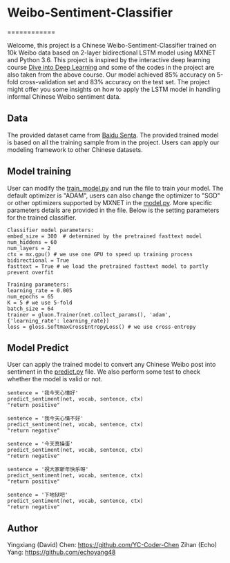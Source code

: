 # Weibo-Sentiment-Classifier
============

Welcome, this project is a Chinese Weibo-Sentiment-Classifier trained on 10k Weibo data based on 2-layer bidirectional LSTM model using MXNET and Python 3.6. This project is inspired by the interactive deep learning course [Dive into Deep Learning](https://d2l.ai/) and some of the codes in the project are also taken from the above course. Our model achieved 85% accuracy on 5-fold cross-validation set and 83% accuracy on the test set. The project might offer you some insights on how to apply the LSTM model in handling informal Chinese Weibo sentiment data.

Data
------------

The provided dataset came from [Baidu Senta](https://github.com/baidu/Senta). The provided trained model is based on all the training sample from in the project. Users can apply our modeling framework to other Chinese datasets.


Model training
------------

User can modify the [train_model.py](/train_model.py) and run the file to train your model. The default optimizer is "ADAM", users can also change the optimizer to "SGD" or other optimizers supported by MXNET in the [model.py](/model.py). More specific parameters details are provided in the file. Below is the setting parameters for the trained classifier.

```
Classifier model parameters:
embed_size = 300  # determined by the pretrained fasttext model 
num_hiddens = 60
num_layers = 2
ctx = mx.gpu() # we use one GPU to speed up training process
bidirectional = True 
fasttext = True # we load the pretrained fasttext model to partly prevent overfit

Training parameters:
learning_rate = 0.005
num_epochs = 65 
K = 5 # we use 5-fold 
batch_size = 64
trainer = gluon.Trainer(net.collect_params(), 'adam', {'learning_rate': learning_rate})
loss = gloss.SoftmaxCrossEntropyLoss() # we use cross-entropy
```

Model Predict
------------

User can apply the trained model to convert any Chinese Weibo post into sentiment in the [predict.py](/predict.py) file. We also perform some test to check whether the model is valid or not. 

```
sentence = '我今天心情好'
predict_sentiment(net, vocab, sentence, ctx)
"return positive"

sentence = '我今天心情不好'
predict_sentiment(net, vocab, sentence, ctx)
"return negative"

sentence = '今天真操蛋'
predict_sentiment(net, vocab, sentence, ctx)
"return negative"

sentence = '祝大家新年快乐呀'
predict_sentiment(net, vocab, sentence, ctx)
"return positive"

sentence = '下地狱吧'
predict_sentiment(net, vocab, sentence, ctx)
"return negative"
```

Author
------------

Yingxiang (David) Chen: https://github.com/YC-Coder-Chen
Zihan (Echo) Yang: https://github.com/echoyang48
